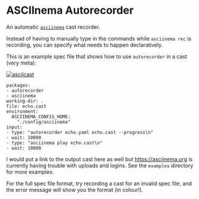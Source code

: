 # ASCIInema Autorecorder

An automatic [`asciinema`](https://asciinema.org/) cast recorder.

Instead of having to manually type in the commands while `asciinema rec` is recording, you can specify what needs to happen declaratively.

This is an example spec file that shows how to use `autorecorder` in a cast (very meta):

[![asciicast](https://asciinema.org/a/362623.png)](https://asciinema.org/a/362623)

```
packages:
- autorecorder
- asciinema
working-dir: .
file: echo.cast
environment:
  ASCIINEMA_CONFIG_HOME:
    "./config/asciinema"
input:
- type: "autorecorder echo.yaml echo.cast --progress\n"
- wait: 10000
- type: "asciinema play echo.cast\n"
- wait: 10000
```

I would put a link to the output cast here as well but https://asciinema.org is currently having trouble with uploads and logins.
See the `examples` directory for more examples.

For the full spec file format, try recording a cast for an invalid spec file, and the error message will show you the format (in colour!).
